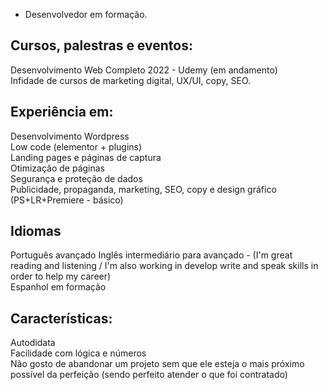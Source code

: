 - Desenvolvedor em formação.

<h2>Cursos, palestras e eventos:</h2>
Desenvolvimento Web Completo 2022 - Udemy (em andamento) <br>
Infidade de cursos de marketing digital, UX/UI, copy, SEO. <br>

<h2>Experiência em:</h2>
Desenvolvimento Wordpress <br>
Low code (elementor + plugins) <br>
Landing pages e páginas de captura <br>
Otimização de páginas <br>
Segurança e proteção de dados <br>
Publicidade, propaganda, marketing, SEO, copy e design gráfico (PS+LR+Premiere - básico) <br>

<h2>Idiomas</h2>
Português avançado
Inglês intermediário para avançado - (I'm great reading and listening / I'm also working in develop write and speak skills in order to help my career) <br>
Espanhol em formação <br>

<h2>Características:</h2>
Autodidata <br>
Facilidade com lógica e números <br>
Não gosto de abandonar um projeto sem que ele esteja o mais próximo possível da perfeição (sendo perfeito atender o que foi contratado)
